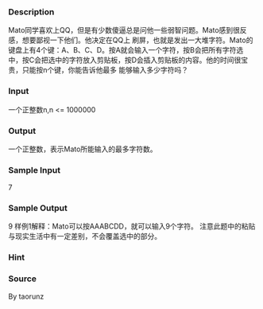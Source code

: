 
### Description

Mato同学喜欢上QQ，但是有少数傻逼总是问他一些弱智问题。Mato感到很反感，想要鄙视一下他们。他决定在QQ上
刷屏，也就是发出一大堆字符。Mato的键盘上有4个键：A、B、C、D。按A就会输入一个字符，按B会把所有字符选
中，按C会把选中的字符放入剪贴板，按D会插入剪贴板的内容。他的时间很宝贵，只能按n个键，你能告诉他最多
能够输入多少字符吗？

### Input
一个正整数n,n <= 1000000
### Output
一个正整数，表示Mato所能输入的最多字符数。
### Sample Input
7
### Sample Output
9
样例1解释：Mato可以按AAABCDD，就可以输入9个字符。
注意此题中的粘贴与现实生活中有一定差别，不会覆盖选中的部分。
### Hint

### Source
By taorunz